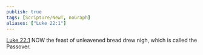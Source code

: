 ```yaml
---
publish: true
tags: [Scripture/NewT, noGraph]
aliases: ["Luke 22:1"]
---
```

[Luke 22:1](https://churchofjesuschrist.org/study/scriptures/nt/luke/22?lang=eng&id=p1#p1) NOW the feast of unleavened bread drew nigh, which is called the Passover.

